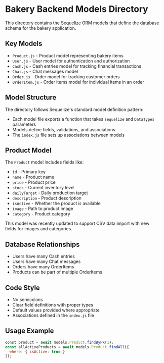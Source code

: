 # Bakery Backend Models Directory

This directory contains the Sequelize ORM models that define the database schema for the bakery application.

## Key Models

- `Product.js` - Product model representing bakery items
- `User.js` - User model for authentication and authorization
- `Cash.js` - Cash entries model for tracking financial transactions
- `Chat.js` - Chat messages model
- `Order.js` - Order model for tracking customer orders
- `OrderItem.js` - Order items model for individual items in an order

## Model Structure

The directory follows Sequelize's standard model definition pattern:

- Each model file exports a function that takes `sequelize` and `DataTypes` parameters
- Models define fields, validations, and associations
- The `index.js` file sets up associations between models

## Product Model

The `Product` model includes fields like:
- `id` - Primary key
- `name` - Product name
- `price` - Product price
- `stock` - Current inventory level
- `dailyTarget` - Daily production target
- `description` - Product description
- `isActive` - Whether the product is available
- `image` - Path to product image
- `category` - Product category

This model was recently updated to support CSV data import with new fields for images and categories.

## Database Relationships

- Users have many Cash entries
- Users have many Chat messages
- Orders have many OrderItems
- Products can be part of multiple OrderItems

## Code Style

- No semicolons
- Clear field definitions with proper types
- Default values provided where appropriate
- Associations defined in the `index.js` file

## Usage Example

```javascript
const product = await models.Product.findByPk(1);
const allActiveProducts = await models.Product.findAll({
  where: { isActive: true }
});
```